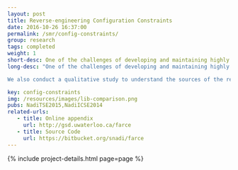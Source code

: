 ```yaml
---
layout: post
title: Reverse-engineering Configuration Constraints
date: 2016-10-26 16:37:00
permalink: /smr/config-constraints/
group: research
tags: completed
weight: 1
short-desc: One of the challenges of developing and maintaining highly configurable software is reasoning about configuration constraints (aka feature dependencies). For example, some features do not work well together or some features require other features to be present. These constraints are essential for reasoning about valid configurations of the software, but unfortunately are not always documented. In this project, we develop a framework that analyzes the implementation of existing highly configurable software to identify configuration constraints.
long-desc: "One of the challenges of developing and maintaining highly configurable software is reasoning about configuration constraints (aka feature dependencies). For example, some features do not work well together or some features require other features to be present. These constraints are essential for reasoning about valid configurations of the software, but unfortunately are not always documented. In this project, we develop a framework that analyzes the implementation of existing highly configurable software to identify configuration constraints. We make use of TypeChef's variability-aware analysis to analyze several variants of the program at once. Our analysis is based on two rules. Rule 1 detects any conditional build-time errors (e.g., type and linker errors). Rule 2 is a novel approach that globally checks under which condition a feature changes the compiled code. We conduct an empirical study on four large open-source software systems (uClibc, eCos, Linux, and Busybox). Our analysis is highly accurate for both rules (93% and 77% respectively) and can recover 28% of the existing variability model constraints.

We also conduct a qualitative study to understand the sources of the remaining constraints. This was by manually analyzing the non-recovered constraints, interviewing 27 developers through phone interviews and online questionnaires, as well as additional automated analysis that counts certain phenomenon. By analyzing the data from these different sources, we find that configuration constraints are enforced mainly for four reasons: (1) enforcing low-level code dependencies, (2) ensuring correct run-time behavior, (3) improving the user’s configuration experience, and (4) preventing corner cases. The classification suggests that while automated tools can potentially extract almost half of the enforced configuration constraints, other constraints require testing or domain knowledge limiting the completeness of automated tools."

key: config-constraints
img: /resources/images/lib-comparison.png
pubs: NadiTSE2015,NadiICSE2014
related-urls:
   - title: Online appendix
     url: http://gsd.uwaterloo.ca/farce
   - title: Source Code
     url: https://bitbucket.org/snadi/farce
---
```


{% include project-details.html page=page %}


